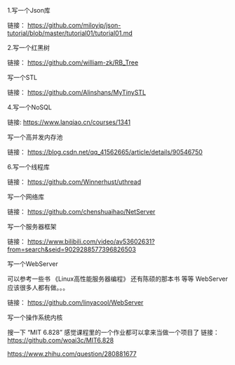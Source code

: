 1.写一个Json库

链接：
https://github.com/miloyip/json-tutorial/blob/master/tutorial01/tutorial01.md

2.写一个红黑树

链接：
https://github.com/william-zk/RB_Tree

写一个STL

链接：
https://github.com/Alinshans/MyTinySTL

4.写一个NoSQL

链接:
https://www.lanqiao.cn/courses/1341
    

写一个高并发内存池

链接：
https://blog.csdn.net/qq_41562665/article/details/90546750
    

6.写一个线程库

链接：
https://github.com/Winnerhust/uthread
    

写一个网络库

链接：
https://github.com/chenshuaihao/NetServer

写一个服务器框架

链接：
https://www.bilibili.com/video/av53602631?from=search&seid=9029288577396826503

写一个WebServer

可以参考一些书
《Linux高性能服务器编程》
还有陈硕的那本书 等等
WebServer应该很多人都有做。。。
    
链接：
    https://github.com/linyacool/WebServer
    

写一个操作系统内核

搜一下 “MIT 6.828”
感觉课程里的一个作业都可以拿来当做一个项目了
链接：
https://github.com/woai3c/MIT6.828


https://www.zhihu.com/question/280881677
